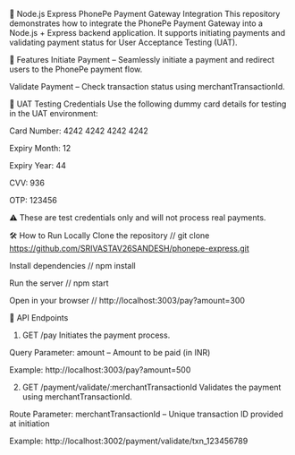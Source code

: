 📱 Node.js Express PhonePe Payment Gateway Integration
This repository demonstrates how to integrate the PhonePe Payment Gateway into a Node.js + Express backend application. It supports initiating payments and validating payment status for User Acceptance Testing (UAT).

🚀 Features
Initiate Payment – Seamlessly initiate a payment and redirect users to the PhonePe payment flow.

Validate Payment – Check transaction status using merchantTransactionId.

🧪 UAT Testing Credentials
Use the following dummy card details for testing in the UAT environment:

Card Number: 4242 4242 4242 4242

Expiry Month: 12

Expiry Year: 44

CVV: 936

OTP: 123456

⚠️ These are test credentials only and will not process real payments.

🛠 How to Run Locally
Clone the repository
// git clone https://github.com/SRIVASTAV26SANDESH/phonepe-express.git

Install dependencies
// npm install

Run the server
// npm start

Open in your browser
// http://localhost:3003/pay?amount=300

📡 API Endpoints
1. GET /pay
Initiates the payment process.

Query Parameter:
amount – Amount to be paid (in INR)

Example:
http://localhost:3003/pay?amount=500

2. GET /payment/validate/:merchantTransactionId
Validates the payment using merchantTransactionId.

Route Parameter:
merchantTransactionId – Unique transaction ID provided at initiation

Example:
http://localhost:3002/payment/validate/txn_123456789
